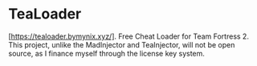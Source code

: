 # TeaLoader
[https://tealoader.bymynix.xyz/]. Free Cheat Loader for Team Fortress 2. This project, unlike the MadInjector and TeaInjector, will not be open source, as I finance myself through the license key system.
